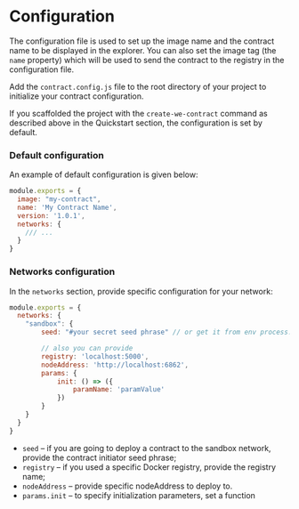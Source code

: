 # Configuration

The configuration file is used to set up the image name and the contract name to be displayed in the explorer. You can also set the image tag (the ```name``` property) which will be used to send the contract to the registry in the configuration file.

Add the ```contract.config.js``` file to the root directory of your project to initialize your contract configuration.

If you scaffolded the project with the ``create-we-contract`` command as described above in the Quickstart section, the configuration is set by default.


### Default configuration

An example of default configuration is given below:

```js
module.exports = {
  image: "my-contract",
  name: 'My Contract Name',
  version: '1.0.1',
  networks: {
    /// ...
  }
}
```

### Networks configuration

In the ```networks``` section, provide specific configuration for your network:

```js
module.exports = {
  networks: {
    "sandbox": {
        seed: "#your secret seed phrase" // or get it from env process.env.MY_SECRET_SEED

        // also you can provide
        registry: 'localhost:5000',
        nodeAddress: 'http://localhost:6862',
        params: {
            init: () => ({
                paramName: 'paramValue'
            })
        }
    }
  }
}
```

* ```seed``` – if you are going to deploy a contract to the sandbox network, provide the contract initiator seed phrase;
* ```registry``` – if you used a specific Docker registry, provide the registry name;
* ```nodeAddress``` – provide specific nodeAddress to deploy to.
* ```params.init``` – to specify initialization parameters, set a function
